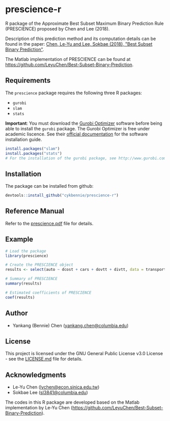 # prescience-r

R package of the Approximate Best Subset Maximum Binary Prediction Rule (PRESCIENCE) proposed by Chen and Lee (2018).

Description of this prediction method and its computation details can be found in the paper:
[Chen, Le-Yu and Lee, Sokbae (2018), "Best Subset Binary Prediction"](https://arxiv.org/abs/1610.02738).

The Matlab implementation of PRESCIENCE can be found at https://github.com/LeyuChen/Best-Subset-Binary-Prediction.

## Requirements

The `prescience` package requires the following three R packages:

* `gurobi`
* `slam`
* `stats`

**Important**: You must download the [Gurobi Optimizer](http://www.gurobi.com/) software before being able to install the `gurobi` package. The Gurobi Optimizer is free under academic liscence. See their [official documentation](http://www.gurobi.com/documentation/) for the software installation guide.

``` r
install.packages("slam")
install.packages("stats")
# For the installation of the gurobi package, see http://www.gurobi.com/documentation/.
```

## Installation

The package can be installed from github:

``` r
devtools::install_github("cykbennie/prescience-r")
```

## Reference Manual

Refer to the [prescience.pdf](prescience.pdf) file for details.

## Example

``` r
# Load the package
library(prescience)

# Create the PRESCIENCE object
results <- select(auto ~ dcost + cars + dovtt + divtt, data = transportation, nfoc = 1, q = 1, bound = 10, beta0 = 1, tol = NULL, warmstart = TRUE, tau = 1.5, mio = 1, tlim = 86400)

# Summary of PRESCIENCE
summary(results)

# Estimated coefficients of PRESCIENCE
coef(results)
```

## Author

* Yankang (Bennie) Chen (<yankang.chen@columbia.edu>)

## License

This project is licensed under the GNU General Public License v3.0 License - see the [LICENSE.md](LICENSE.md) file for details.

## Acknowledgments

* Le-Yu Chen (<lychen@econ.sinica.edu.tw>)
* Sokbae Lee (<sl3841@columbia.edu>)

The codes in this R package are developed based on the Matlab implementation by Le-Yu Chen (https://github.com/LeyuChen/Best-Subset-Binary-Prediction).
